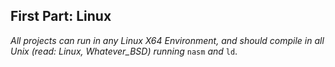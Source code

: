 ## First Part: Linux
*All projects can run in any Linux X64 Environment, and should compile in all Unix (read: Linux, Whatever_BSD) running* `nasm` *and* `ld`.
